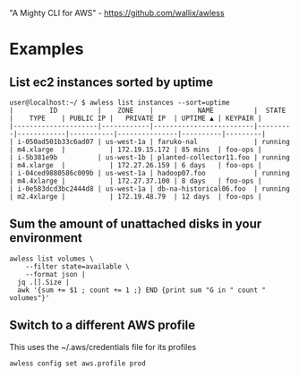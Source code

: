 "A Mighty CLI for AWS" - <https://github.com/wallix/awless>

# Examples

## List ec2 instances sorted by uptime

```
user@localhost:~/ $ awless list instances --sort=uptime
|         ID          |    ZONE    |           NAME          |  STATE  |    TYPE    | PUBLIC IP |   PRIVATE IP  | UPTIME ▲ | KEYPAIR |
|---------------------|------------|-------------------------|---------|------------|-----------|---------------|----------|---------|
| i-050ad501b33c6ad07 | us-west-1a | faruko-nal              | running | m4.xlarge  |           | 172.19.15.172 | 85 mins  | foo-ops |
| i-5b381e9b          | us-west-1b | planted-collector11.foo | running | m4.xlarge  |           | 172.27.26.159 | 6 days   | foo-ops |
| i-04ced9880586c009b | us-west-1a | hadoop07.foo            | running | m4.4xlarge |           | 172.27.37.100 | 8 days   | foo-ops |
| i-0e583dcd3bc2444d8 | us-west-1a | db-na-historical06.foo  | running | m2.4xlarge |           | 172.19.48.79  | 12 days  | foo-ops |
```

## Sum the amount of unattached disks in your environment

```
awless list volumes \
    --filter state=available \
    --format json |
  jq .[].Size |
  awk '{sum += $1 ; count += 1 ;} END {print sum "G in " count " volumes"}'
```

## Switch to a different AWS profile

This uses the ~/.aws/credentials file for its profiles

```
awless config set aws.profile prod
```
